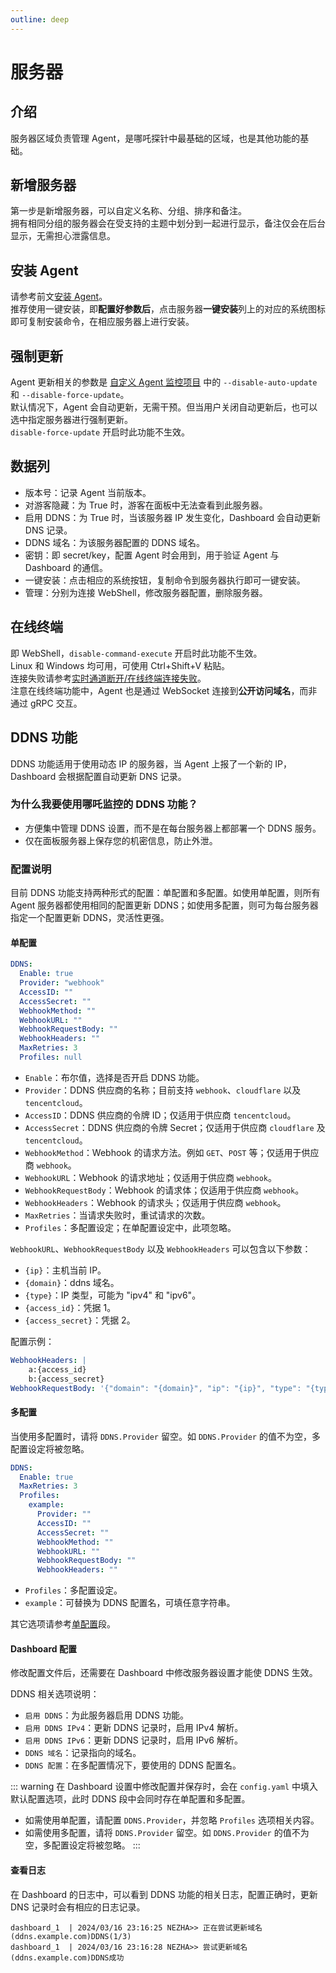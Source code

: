 ```yaml
---
outline: deep
---
```


# 服务器

## 介绍

服务器区域负责管理 Agent，是哪吒探针中最基础的区域，也是其他功能的基础。

## 新增服务器

第一步是新增服务器，可以自定义名称、分组、排序和备注。  
拥有相同分组的服务器会在受支持的主题中划分到一起进行显示，备注仅会在后台显示，无需担心泄露信息。

## 安装 Agent

请参考前文[安装 Agent](/guide/agent.html)。  
推荐使用一键安装，即**配置好参数后**，点击服务器**一键安装**列上的对应的系统图标即可复制安装命令，在相应服务器上进行安装。

## 强制更新

Agent 更新相关的参数是 [自定义 Agent 监控项目](/guide/q7.html) 中的 `--disable-auto-update` 和 `--disable-force-update`。  
默认情况下，Agent 会自动更新，无需干预。但当用户关闭自动更新后，也可以选中指定服务器进行强制更新。  
`disable-force-update` 开启时此功能不生效。

## 数据列

* 版本号：记录 Agent 当前版本。
* 对游客隐藏：为 True 时，游客在面板中无法查看到此服务器。
* 启用 DDNS：为 True 时，当该服务器 IP 发生变化，Dashboard 会自动更新 DNS 记录。
* DDNS 域名：为该服务器配置的 DDNS 域名。
* 密钥：即 secret/key，配置 Agent 时会用到，用于验证 Agent 与 Dashboard 的通信。
* 一键安装：点击相应的系统按钮，复制命令到服务器执行即可一键安装。
* 管理：分别为连接 WebShell，修改服务器配置，删除服务器。

## 在线终端

即 WebShell，`disable-command-execute` 开启时此功能不生效。  
Linux 和 Windows 均可用，可使用 Ctrl+Shift+V 粘贴。  
连接失败请参考[实时通道断开/在线终端连接失败](/guide/q4.html)。  
注意在线终端功能中，Agent 也是通过 WebSocket 连接到**公开访问域名**，而非通过 gRPC 交互。

## DDNS 功能

DDNS 功能适用于使用动态 IP 的服务器，当 Agent 上报了一个新的 IP，Dashboard 会根据配置自动更新 DNS 记录。

### 为什么我要使用哪吒监控的 DDNS 功能？

- 方便集中管理 DDNS 设置，而不是在每台服务器上都部署一个 DDNS 服务。
- 仅在面板服务器上保存您的机密信息，防止外泄。

### 配置说明

目前 DDNS 功能支持两种形式的配置：单配置和多配置。如使用单配置，则所有 Agent 服务器都使用相同的配置更新 DDNS；如使用多配置，则可为每台服务器指定一个配置更新 DDNS，灵活性更强。

#### 单配置

```yaml
DDNS:
  Enable: true
  Provider: "webhook"
  AccessID: ""
  AccessSecret: ""
  WebhookMethod: ""
  WebhookURL: ""
  WebhookRequestBody: ""
  WebhookHeaders: ""
  MaxRetries: 3
  Profiles: null
```

- `Enable`：布尔值，选择是否开启 DDNS 功能。
- `Provider`：DDNS 供应商的名称；目前支持 `webhook`、`cloudflare` 以及 `tencentcloud`。
- `AccessID`：DDNS 供应商的令牌 ID；仅适用于供应商 `tencentcloud`。
- `AccessSecret`：DDNS 供应商的令牌 Secret；仅适用于供应商 `cloudflare` 及 `tencentcloud`。
- `WebhookMethod`：Webhook 的请求方法。例如 `GET`、`POST` 等；仅适用于供应商 `webhook`。
- `WebhookURL`：Webhook 的请求地址；仅适用于供应商 `webhook`。
- `WebhookRequestBody`：Webhook 的请求体；仅适用于供应商 `webhook`。
- `WebhookHeaders`：Webhook 的请求头；仅适用于供应商 `webhook`。
- `MaxRetries`：当请求失败时，重试请求的次数。
- `Profiles`：多配置设定；在单配置设定中，此项忽略。

`WebhookURL`、`WebhookRequestBody` 以及 `WebhookHeaders` 可以包含以下参数：

- `{ip}`：主机当前 IP。
- `{domain}`：ddns 域名。
- `{type}`：IP 类型，可能为 "ipv4" 和 "ipv6"。
- `{access_id}`：凭据 1。
- `{access_secret}`：凭据 2。

配置示例：

```yaml
WebhookHeaders: |
    a:{access_id}
    b:{access_secret}
WebhookRequestBody: '{"domain": "{domain}", "ip": "{ip}", "type": "{type}"}'
```

#### 多配置

当使用多配置时，请将 `DDNS.Provider` 留空。如 `DDNS.Provider` 的值不为空，多配置设定将被忽略。

```yaml
DDNS:
  Enable: true
  MaxRetries: 3
  Profiles:
    example:
      Provider: ""
      AccessID: ""
      AccessSecret: ""
      WebhookMethod: ""
      WebhookURL: ""
      WebhookRequestBody: ""
      WebhookHeaders: ""
```

- `Profiles`：多配置设定。
- `example`：可替换为 DDNS 配置名，可填任意字符串。

其它选项请参考[单配置](#单配置)段。

#### Dashboard 配置

修改配置文件后，还需要在 Dashboard 中修改服务器设置才能使 DDNS 生效。

DDNS 相关选项说明：

- `启用 DDNS`：为此服务器启用 DDNS 功能。
- `启用 DDNS IPv4`：更新 DDNS 记录时，启用 IPv4 解析。
- `启用 DDNS IPv6`：更新 DDNS 记录时，启用 IPv6 解析。
- `DDNS 域名`：记录指向的域名。
- `DDNS 配置`：在多配置情况下，要使用的 DDNS 配置名。

::: warning
在 Dashboard 设置中修改配置并保存时，会在 `config.yaml` 中填入默认配置选项，此时 DDNS 段中会同时存在单配置和多配置。

- 如需使用单配置，请配置 `DDNS.Provider`，并忽略 `Profiles` 选项相关内容。
- 如需使用多配置，请将 `DDNS.Provider` 留空。如 `DDNS.Provider` 的值不为空，多配置设定将被忽略。
:::

#### 查看日志

在 Dashboard 的日志中，可以看到 DDNS 功能的相关日志，配置正确时，更新 DNS 记录时会有相应的日志记录。

```shell
dashboard_1  | 2024/03/16 23:16:25 NEZHA>> 正在尝试更新域名(ddns.example.com)DDNS(1/3)
dashboard_1  | 2024/03/16 23:16:28 NEZHA>> 尝试更新域名(ddns.example.com)DDNS成功
```